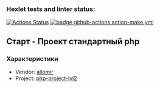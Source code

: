 ### Hexlet tests and linter status:
[![Actions Status](https://github.com/allomir/php-project-lvl2/workflows/hexlet-check/badge.svg)](https://github.com/allomir/php-project-lvl2/actions)
[![badge github-actions action-make.yml](https://github.com/allomir/php-project-lvl2/actions/workflows/action-make.yml/badge.svg)](https://github.com/allomir/php-project-lvl2/actions/workflows/action-make.yml)

## Старт - Проект стандартный php
### Характеристики
- Vendor: [allomir](https://github.com/allomir)
- Project: [php-project-lvl2](https://github.com/allomir/php-project-lvl2)

